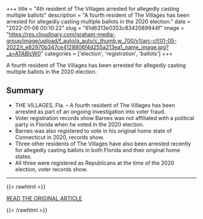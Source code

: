+++
title = "4th resident of The Villages arrested for allegedly casting multiple ballots"
description = "A fourth resident of The Villages has been arrested for allegedly casting multiple ballots in the 2020 election."
date = "2022-01-06 00:10:22"
slug = "61d6313e0353c8342089944f"
image = "https://res.cloudinary.com/graham-media-group/image/upload/f_auto/q_auto/c_thumb,w_700/v1/arc-cf/01-05-2022/t_e82970b347ce4128806f4d255a213ea1_name_image.jpg?_a=ATABlcW0"
categories = ['election', 'registration', 'ballots']
+++

A fourth resident of The Villages has been arrested for allegedly casting multiple ballots in the 2020 election.

## Summary

- THE VILLAGES, Fla. – A fourth resident of The Villages has been arrested as part of an ongoing investigation into voter fraud.
- Voter registration records show Barnes was not affiliated with a political party in Florida when he voted in the 2020 election.
- Barnes was also registered to vote in his original home state of Connecticut in 2020, records show.
- Three other residents of The Villages have also been arrested recently for allegedly casting ballots in both Florida and their original home states.
- All three were registered as Republicans at the time of the 2020 election, voter records show.

---

{{< rawhtml >}}
  <p class="article-category">
    <a target="_blank" href="https://www.clickorlando.com/news/local/2022/01/05/4th-resident-of-the-villages-arrested-for-allegedly-casting-multiple-ballots/">READ THE ORIGINAL ARTICLE</a>
  </p>
{{< /rawhtml >}}
